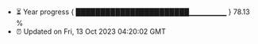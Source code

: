 - ⏳ Year progress { ███████████████████████▁▁▁▁▁▁▁ } 78.13 %
- ⏰ Updated on Fri, 13 Oct 2023 04:20:02 GMT

